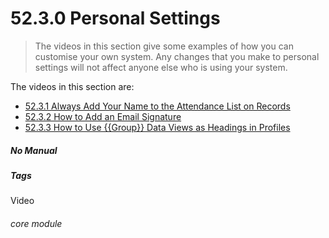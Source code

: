 # 52.3.0 Personal Settings

> The videos in this section give some examples of how you can customise your own system. Any changes that you make to personal settings will not affect anyone else who is using your system.

The videos in this section are:

- [52.3.1 Always Add Your Name to the Attendance List on Records](help/index/p/52.3.1)
- [52.3.2 How to Add an Email Signature](help/index/p/52.3.2)
- [52.3.3 How to Use {{Group}} Data Views as Headings in Profiles](help/index/p/52.3.3)


##### No Manual

##### Tags
Video

###### core module

